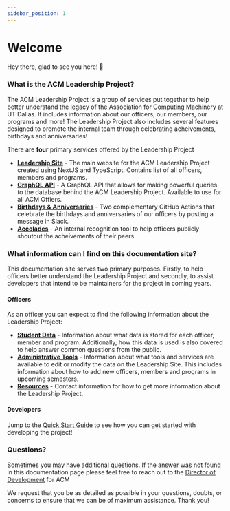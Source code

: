 ```yaml
---
sidebar_position: 1
---
```


# Welcome

Hey there, glad to see you here! 👋

### What is the ACM Leadership Project?

The ACM Leadership Project is a group of services put together to help better understand the legacy of the Association for Computing Machinery at UT Dallas. It includes information about our officers, our members, our programs and more! The Leadership Project also includes several features designed to promote the internal team through celebrating acheivements, birthdays and anniversaries! 

There are **four** primary services offered by the Leadership Project

 - **[Leadership Site](https://leadership.acmutd.co)** - The main website for the ACM Leadership Project created using NextJS and TypeScript. Contains list of all officers, members and programs. 
 - **[GraphQL API](https://leadership.acmutd.co/api/graphql)** - A GraphQL API that allows for making powerful queries to the database behind the ACM Leadership Project. Available to use for all ACM Offiers. 
 - **[Birthdays & Anniversaries](https://github.com/acmutd/leadership/actions)** - Two complementary GitHub Actions that celebrate the birthdays and anniversaries of our officers by posting a message in Slack.
 - **[Accolades](https://leadership.acmutd.co)** - An internal recognition tool to help officers publicly shoutout the acheivements of their peers.

### What information can I find on this documentation site?

This documentation site serves two primary purposes. Firstly, to help officers better understand the Leadership Project and secondly, to assist developers that intend to be maintainers for the project in coming years.

#### Officers

As an officer you can expect to find the following information about the Leadership Project:

 - **[Student Data](./intro.md)** - Information about what data is stored for each officer, member and program. Additionally, how this data is used is also covered to help answer common questions from the public.
 - **[Administrative Tools](./intro.md)** - Information about what tools and services are available to edit or modify the data on the Leadership Site. This includes information about how to add new officers, members and programs in upcoming semesters.
 - **[Resources](./intro.md)** - Contact information for how to get more information about the Leadership Project.

#### Developers

Jump to the [Quick Start Guide](./intro.md) to see how you can get started with developing the project!

### Questions?

Sometimes you may have additional questions. If the answer was not found in this documentation page please feel free to reach out to the [Director of Development](mailto:development@acmutd.co) for ACM

We request that you be as detailed as possible in your questions, doubts, or concerns to ensure that we can be of maximum assistance. Thank you!